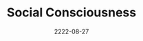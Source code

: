---
title: 'Social Consciousness'
date: 2222-08-27
permalink: /whatnot/2022/social_consciousness/
tags:
  - philosophy
  - course essays
---
